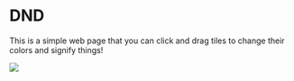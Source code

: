 # DND

This is a simple web page that you can click and drag tiles to change their
colors and signify things!

![](https://www.dropbox.com/s/dt61kim07ouobis/Screenshot%202014-04-12%2015.10.44.png)
